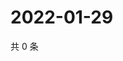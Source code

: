 # 2022-01-29

共 0 条

<!-- BEGIN WEIBO -->
<!-- 最后更新时间 Sat Jan 29 2022 22:00:47 GMT+0800 (China Standard Time) -->

<!-- END WEIBO -->
